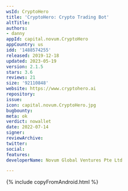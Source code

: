 ```yaml
---
wsId: CryptoHero
title: 'CryptoHero: Crypto Trading Bot'
altTitle: 
authors:
- danny
appId: capital.novum.CryptoHero
appCountry: us
idd: '1488574255'
released: 2019-12-18
updated: 2023-05-19
version: 2.1.5
stars: 3.6
reviews: 21
size: '92110848'
website: https://www.cryptohero.ai
repository: 
issue: 
icon: capital.novum.CryptoHero.jpg
bugbounty: 
meta: ok
verdict: nowallet
date: 2022-07-14
signer: 
reviewArchive: 
twitter: 
social: 
features: 
developerName: Novum Global Ventures Pte Ltd

---
```


{% include copyFromAndroid.html %}